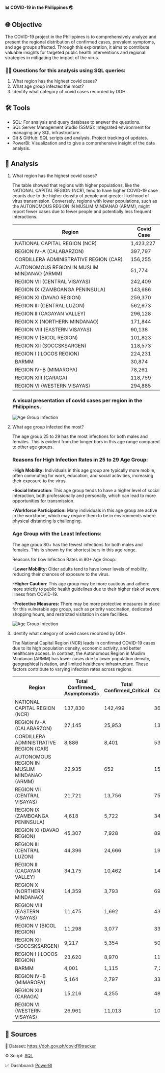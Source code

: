 **📊 COVID-19 in the Philippines 🌏**

## 🌐 Objective
The COVID-19 project in the Philippines is to comprehensively analyze and present the regional distribution of confirmed cases, prevalent symptoms, and age groups affected. Through this exploration, it aims to contribute valuable insights for targeted public health interventions and regional strategies in mitigating the impact of the virus.

### 🤔💭 Questions for this analysis using SQL queries:

1. What region has the highest covid cases?
2. What age group infected the most?
3. Identify what category of covid cases recorded by DOH.

## 🛠️ Tools
- SQL: For analysis and query database to answer the questions.
 - SQL Server Management Studio (SSMS): Integrated environment for managing any SQL infrastructure.
 - Git & GitHub: SQL scripts and analysis. Project tracking of updates.
 - PowerBi: Visualization and to give a comprehensive insight of the data analysis.


 ## 🔎 Analysis

 1. What region has the highest covid cases? 
 
    The table showed that regions with higher populations, like the NATIONAL CAPITAL REGION (NCR), tend to have higher COVID-19 case counts due to the higher density of people and greater likelihood of virus transmission. Conversely, regions with lower populations, such as the AUTONOMOUS REGION IN MUSLIM MINDANAO (ARMM), might report fewer cases due to fewer people and potentially less frequent interactions.


    | Region                                              | Covid Case  |
    |-----------------------------------------------------|-------------|
    | NATIONAL CAPITAL REGION (NCR)                       | 1,423,227   |
    | REGION IV-A (CALABARZON)                            | 397,797     |
    | CORDILLERA ADMINISTRATIVE REGION (CAR)              | 156,255     |
    | AUTONOMOUS REGION IN MUSLIM MINDANAO (ARMM)         | 51,774      |
    | REGION VII (CENTRAL VISAYAS)                        | 242,409     |
    | REGION IX (ZAMBOANGA PENINSULA)                     | 143,686     |
    | REGION XI (DAVAO REGION)                            | 259,370     |
    | REGION III (CENTRAL LUZON)                          | 562,673     |
    | REGION II (CAGAYAN VALLEY)                          | 296,128     |
    | REGION X (NORTHERN MINDANAO)                        | 171,844     |
    | REGION VIII (EASTERN VISAYAS)                       | 90,138      |
    | REGION V (BICOL REGION)                             | 101,823     |
    | REGION XII (SOCCSKSARGEN)                           | 118,573     |
    | REGION I (ILOCOS REGION)                            | 224,231     |
    | BARMM                                               | 30,874      |
    | REGION IV-B (MIMAROPA)                              | 78,261      |
    | REGION XIII (CARAGA)                                | 118,759     |
    | REGION VI (WESTERN VISAYAS)                         | 294,885     |



    ### A visual presentation of covid cases per region in the Philippines. 

    ![Age Group Infection](<assets/Heat_Map_Covid.png>)


2. What age group infected the most?

    The age group 25 to 29 has the most infections for both males and females. This is evident from the longer bars in this age range compared to other age groups.
    
    ### Reasons for High Infection Rates in 25 to 29 Age Group:

    -**High Mobility:** Individuals in this age group are typically more mobile, often commuting for work, education, and social activities, increasing their exposure to the virus.
    
    **-Social Interaction:** This age group tends to have a higher level of social interaction, both professionally and personally, which can lead to more opportunities for transmission.

    **-Workforce Participation:** Many individuals in this age group are active in the workforce, which may require them to be in environments where physical distancing is challenging.

    ### Age Group with the Least Infections:

    The age group 80+ has the fewest infections for both males and females. This is shown by the shortest bars in this age range.

    Reasons for Low Infection Rates in 80+ Age Group:

    **-Lower Mobility:** Older adults tend to have lower levels of mobility, reducing their chances of exposure to the virus.

    **-Higher Caution:** This age group may be more cautious and adhere more strictly to public health guidelines due to their higher risk of severe illness from COVID-19.

    **-Protective Measures:** There may be more protective measures in place for this vulnerable age group, such as priority vaccination, dedicated shopping hours, and restricted visitation in care facilities. 

    ![Age Group Infection](<assets/Age_Group_Infection.png>)

3. Identify what category of covid cases recorded by DOH.


    The National Capital Region (NCR) leads in confirmed COVID-19 cases due to its high population density, economic activity, and better healthcare access. In contrast, the Autonomous Region in Muslim Mindanao (ARMM) has lower cases due to lower population density, geographical isolation, and limited healthcare infrastructure. These factors contribute to varying infection rates across regions.

    | Region                                            | Total Confirmed_ Asymptomatic | Total Confirmed_Critical | Total Confirmed_Mild | Total Confirmed_Moderate | Total Confirmed_Severe |
    |---------------------------------------------------|-------------------------------|--------------------------|----------------------|--------------------------|------------------------|
    | NATIONAL CAPITAL REGION (NCR)                     | 137,830                       | 142,499                  | 368,210              | 493,358                  | 281,330                |
    | REGION IV-A (CALABARZON)                          | 27,145                        | 25,953                   | 130,566              | 148,342                  | 65,791                 |
    | CORDILLERA ADMINISTRATIVE REGION (CAR)            | 8,886                         | 8,401                    | 53,022               | 43,221                   | 42,725                 |
    | AUTONOMOUS REGION IN MUSLIM MINDANAO (ARMM)       | 22,935                        | 652                      | 15,729               | 10,213                   | 2,245                  |
    | REGION VII (CENTRAL VISAYAS)                      | 21,721                        | 13,756                   | 75,046               | 89,077                   | 42,809                 |
    | REGION IX (ZAMBOANGA PENINSULA)                   | 4,618                         | 5,722                    | 34,804               | 66,424                   | 32,118                 |
    | REGION XI (DAVAO REGION)                          | 45,307                        | 7,928                    | 89,779               | 72,582                   | 43,774                 |
    | REGION III (CENTRAL LUZON)                        | 44,396                        | 24,666                   | 195,939              | 217,508                  | 80,164                 |
    | REGION II (CAGAYAN VALLEY)                        | 34,175                        | 10,462                   | 141,065              | 81,568                   | 28,858                 |
    | REGION X (NORTHERN MINDANAO)                      | 14,359                        | 3,793                    | 69,090               | 55,664                   | 28,938                 |
    | REGION VIII (EASTERN VISAYAS)                     | 11,475                        | 1,692                    | 43,383               | 27,312                   | 6,276                  |
    | REGION V (BICOL REGION)                           | 11,298                        | 3,077                    | 33,020               | 36,111                   | 18,317                 |
    | REGION XII (SOCCSKSARGEN)                         | 9,217                         | 5,354                    | 50,545               | 42,691                   | 10,766                 |
    | REGION I (ILOCOS REGION)                          | 23,620                        | 8,970                    | 110,361              | 54,959                   | 26,321                 |
    | BARMM                                             | 4,001                         | 1,115                    | 7,231                | 10,562                   | 7,965                  |
    | REGION IV-B (MIMAROPA)                            | 5,164                         | 2,797                    | 33,618               | 24,030                   | 12,652                 |
    | REGION XIII (CARAGA)                              | 15,216                        | 4,255                    | 48,767               | 40,727                   | 9,794                  |
    | REGION VI (WESTERN VISAYAS)                       | 26,961                        | 11,013                   | 102,152              | 110,743                  | 44,016                 |





 ##  🔗 Sources
📖 Dataset: https://doh.gov.ph/covid19tracker

⚙️ Script: [SQL](https://github.com/Aldosee/Data-Analyst-Portfolio/blob/main/Covid_19_Philippines/SSMS_PhCovid(11.03.24).sql)

📈 Dashboard: [PowerBI](https://github.com/Aldosee/Data-Analyst-Portfolio/blob/main/Covid_19_Philippines/assets/CovidPh%20Dashboard.png)
